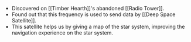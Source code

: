- Discovered on [[Timber Hearth]]'s abandoned [[Radio Tower]].
- Found out that this frequency is used to send data by [[Deep Space Satellite]].
- This satellite helps us by giving a map of the star system, improving the navigation experience on the star system.